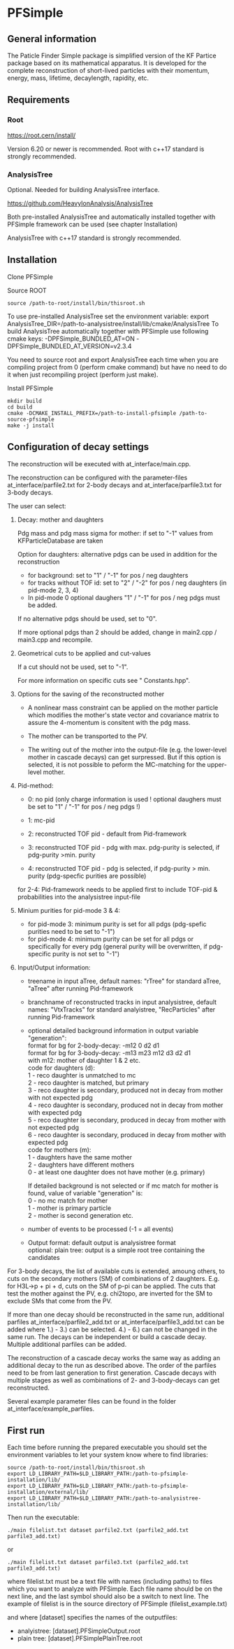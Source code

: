 # PFSimple

## General information

The Paticle Finder Simple package is simplified version of the KF Partice package based on its mathematical apparatus. It is developed for the complete reconstruction of short-lived particles with their momentum, energy, mass, lifetime, decaylength, rapidity, etc.

## Requirements

### Root

https://root.cern/install/

Version 6.20 or newer is recommended. Root with c++17 standard is strongly recommended.

### AnalysisTree

Optional. Needed for building AnalysisTree interface.

https://github.com/HeavyIonAnalysis/AnalysisTree

Both pre-installed AnalysisTree and automatically installed together with PFSimple framework can be used (see chapter Installation)

AnalysisTree with c++17 standard is strongly recommended.

## Installation

Clone PFSimple
    
Source ROOT

    source /path-to-root/install/bin/thisroot.sh
    
To use pre-installed AnalysisTree set the environment variable:
    export AnalysisTree_DIR=/path-to-analysistree/install/lib/cmake/AnalysisTree
To build AnalysisTree automatically together with PFSimple use following cmake keys:
    -DPFSimple_BUNDLED_AT=ON
    -DPFSimple_BUNDLED_AT_VERSION=v2.3.4
    
You need to source root and export AnalysisTree each time when you are compiling project from 0 (perform cmake command) but have no need to do it when just recompiling project (perform just make).
    
Install PFSimple
    
    mkdir build
    cd build
    cmake -DCMAKE_INSTALL_PREFIX=/path-to-install-pfsimple /path-to-source-pfsimple
    make -j install
    
## Configuration of decay settings

The reconstruction will be executed with at_interface/main.cpp.

The reconstruction can be configured with the parameter-files
at_interface/parfile2.txt for 2-body decays and at_interface/parfile3.txt for 3-body decays.

The user can select:
1) Decay: mother and daughters

	Pdg mass and pdg mass sigma for mother: if set to "-1" values from
	KFParticleDatabase are taken
   
   Option for daughters: alternative pdgs can be used in addition
   for the reconstruction
   - for background: set to "1" / "-1" for pos / neg daughters
   - for tracks without TOF id: set to "2" / "-2" for pos / neg
   daughters (in pid-mode 2, 3, 4)
   - In pid-mode 0 optional daughers "1" / "-1" for pos / neg pdgs must be added.

   If no alternative pdgs should be used, set to "0".

   If more optional pdgs than 2 should be added, change in main2.cpp /
   main3.cpp and recompile.

2) Geometrical cuts to be applied and cut-values

   If a cut should not be used, set to "-1".

   For more information on specific cuts see " Constants.hpp".

3)  Options for the saving of the reconstructed mother

    - A nonlinear mass constraint can be applied on the mother particle which modifies the mother's state vector and covariance matrix to
    assure the 4-momentum is consitent with the pdg mass. 

    - The mother can be transported to the PV.

    - The writing out of the mother into the output-file (e.g. the lower-level mother in cascade decays) can get surpressed. But
	if this option is selected, it is not possible to peform the MC-matching for the upper-level mother.
	
4) Pid-method:
   
   - 0: no pid (only charge information is used ! optional daughers must
   be set to "1" / "-1" for pos / neg pdgs !)
   
   - 1: mc-pid
 
   - 2: reconstructed TOF pid - default from Pid-framework
   
   - 3: reconstructed TOF pid - pdg with max. pdg-purity is selected, if pdg-purity >min. purity
   
   - 4: reconstructed TOF pid - pdg is selected, if pdg-purity > min. purity (pdg-specfic purities are possible)

   for 2-4: Pid-framework needs to be applied first to include TOF-pid & probabilities into the analysistree input-file

5) Minium purities for pid-mode 3 & 4:
   - for pid-mode 3: minimum purity is set for all pdgs (pdg-spefic purities
   need to be set to "-1")
   - for pid-mode 4: minimum purity can be set for all pdgs or specifically
   for every pdg (general purity will be overwritten, if pdg-specific
   purity is not set to "-1")

6) Input/Output information:
   - treename in input aTree, default names: "rTree" for standard aTree,
   "aTree" after running Pid-framework
   - branchname of reconstructed tracks in input analysistree, default names: "VtxTracks"
     for standard analyistree, "RecParticles" after running Pid-framework
   - optional detailed background information in output variable "generation":  
	  format for bg for 2-body-decay: -m12 0 d2 d1  
	  format for bg for 3-body-decay: -m13 m23 m12 d3 d2 d1  
      with m12: mother of daughter 1 & 2 etc.  
	  code for daughters (d):  
	    1 - reco daughter is unmatched to mc  
        2 - reco daughter is matched, but primary  
        3 - reco daughter is secondary, produced not in decay from mother with not expected pdg  
        4 - reco daughter is secondary, produced not in decay from mother with expected pdg  
        5 - reco daughter is secondary, produced in decay from mother with not expected pdg  
        6 - reco daughter is secondary, produced in decay from mother with expected pdg  
	  code for mothers (m):  
	    1 - daughters have the same mother  
        2 - daughters have different mothers  
        0 - at least one daughter does not have mother (e.g. primary)  

       If detailed background is not selected or if mc match for mother is found, value of variable "generation" is:  
        0 - no mc match for mother  
        1 - mother is primary particle  
        2 - mother is second generation etc.  
		 
   - number of events to be processed (-1 = all events)
   - Output format: default output is analysistree format  
      optional: plain tree: output is a simple root tree containing the candidates

For 3-body decays, the list of available cuts is extended, amoung others, to cuts
on the secondary mothers (SM) of combinations of 2 daughters. E.g. for
H3L->p + pi + d, cuts on the SM of p-pi can be applied. The cuts
that test the mother against the PV, e.g. chi2topo, are inverted for
the SM to exclude SMs that come from the PV.

If more than one decay should be reconstructed in the same run, additional
parfiles at_interface/parfile2_add.txt or at_interface/parfile3_add.txt can be added
where 1.) - 3.) can be selected. 4.) - 6.) can not be changed in the same run. The 
decays can be independent or build a cascade decay. Multiple additional
parfiles can be added.

The reconstruction of a cascade decay works the same way as adding an additional decay
to the run as described above. The order of the parfiles need to be from last generation to
first generation. Cascade decays with multiple stages as well as combinations of
2- and 3-body-decays can get reconstructed.

Several example parameter files can be found in the folder at_interface/example_parfiles.

## First run

Each time before running the prepared executable you should set the environment variables to let your system know where to find libraries:

    source /path-to-root/install/bin/thisroot.sh
    export LD_LIBRARY_PATH=$LD_LIBRARY_PATH:/path-to-pfsimple-installation/lib/
    export LD_LIBRARY_PATH=$LD_LIBRARY_PATH:/path-to-pfsimple-installation/external/lib/
    export LD_LIBRARY_PATH=$LD_LIBRARY_PATH:/path-to-analysistree-installation/lib/
 
Then run the executable:

    ./main filelist.txt dataset parfile2.txt (parfile2_add.txt parfile3_add.txt)

or

    ./main filelist.txt dataset parfile3.txt (parfile2_add.txt parfile3_add.txt)
	
where filelist.txt must be a text file with names (including paths) to
files which you want to analyze with PFSimple. Each file name should
be on the next line, and the last symbol should also be a switch to
next line. The example of filelist is in the source directory of
PFSimple (filelist_example.txt)

and where [dataset] specifies the names of the outputfiles:
- analyistree: [dataset].PFSimpleOutput.root
- plain tree: [dataset].PFSimplePlainTree.root

